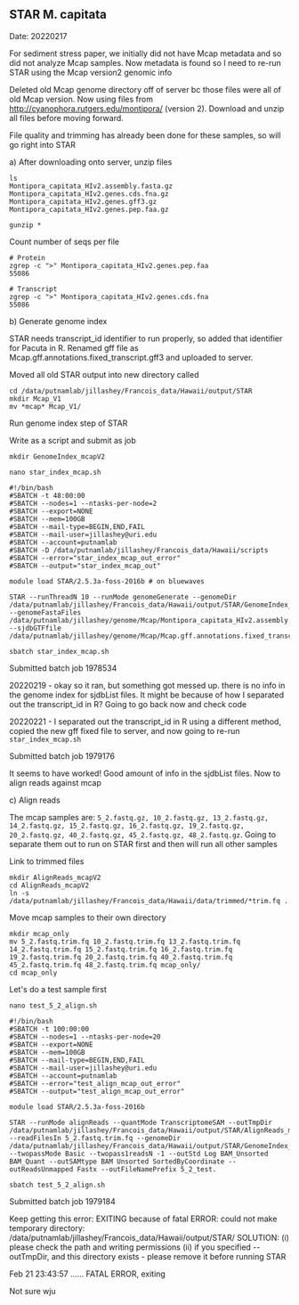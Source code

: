## STAR M. capitata

Date: 20220217

For sediment stress paper, we initially did not have Mcap metadata and so did not analyze Mcap samples. Now metadata is found so I need to re-run STAR using the Mcap version2 genomic info 

Deleted old Mcap genome directory off of server bc those files were all of old Mcap version. Now using files from http://cyanophora.rutgers.edu/montipora/ (version 2). Download and unzip all files before moving forward.

File quality and trimming has already been done for these samples, so will go right into STAR

a) After downloading onto server, unzip files 

```
ls
Montipora_capitata_HIv2.assembly.fasta.gz  Montipora_capitata_HIv2.genes.cds.fna.gz  Montipora_capitata_HIv2.genes.gff3.gz  Montipora_capitata_HIv2.genes.pep.faa.gz

gunzip *
```

Count number of seqs per file 

```
# Protein
zgrep -c ">" Montipora_capitata_HIv2.genes.pep.faa 
55086

# Transcript
zgrep -c ">" Montipora_capitata_HIv2.genes.cds.fna 
55086
```

b) Generate genome index

STAR needs transcript_id identifier to run properly, so added that identifier for Pacuta in R. Renamed gff file as Mcap.gff.annotations.fixed_transcript.gff3 and uploaded to server.

Moved all old STAR output into new directory called 


```
cd /data/putnamlab/jillashey/Francois_data/Hawaii/output/STAR
mkdir Mcap_V1
mv *mcap* Mcap_V1/
```

Run genome index step of STAR

Write as a script and submit as job 

```
mkdir GenomeIndex_mcapV2

nano star_index_mcap.sh

#!/bin/bash
#SBATCH -t 48:00:00
#SBATCH --nodes=1 --ntasks-per-node=2
#SBATCH --export=NONE
#SBATCH --mem=100GB
#SBATCH --mail-type=BEGIN,END,FAIL
#SBATCH --mail-user=jillashey@uri.edu
#SBATCH --account=putnamlab
#SBATCH -D /data/putnamlab/jillashey/Francois_data/Hawaii/scripts
#SBATCH --error="star_index_mcap_out_error"
#SBATCH --output="star_index_mcap_out"

module load STAR/2.5.3a-foss-2016b # on bluewaves

STAR --runThreadN 10 --runMode genomeGenerate --genomeDir /data/putnamlab/jillashey/Francois_data/Hawaii/output/STAR/GenomeIndex_mcapV2 --genomeFastaFiles /data/putnamlab/jillashey/genome/Mcap/Montipora_capitata_HIv2.assembly.fasta --sjdbGTFfile /data/putnamlab/jillashey/genome/Mcap/Mcap.gff.annotations.fixed_transcript.gff3

sbatch star_index_mcap.sh
```

Submitted batch job 1978534

20220219 - okay so it ran, but something got messed up. there is no info in the genome index for sjdbList files. It might be because of how I separated out the transcript_id in R? Going to go back now and check code

20220221 - I separated out the transcript_id in R using a different method, copied the new gff fixed file to server, and now going to re-run ```star_index_mcap.sh```

Submitted batch job 1979176

It seems to have worked! Good amount of info in the sjdbList files. Now to align reads against mcap

c) Align reads 

The mcap samples are: `5_2.fastq.gz, 10_2.fastq.gz, 13_2.fastq.gz, 14_2.fastq.gz, 15_2.fastq.gz, 16_2.fastq.gz, 19_2.fastq.gz, 20_2.fastq.gz, 40_2.fastq.gz, 45_2.fastq.gz, 48_2.fastq.gz`. Going to separate them out to run on STAR first and then will run all other samples


Link to trimmed files 

```
mkdir AlignReads_mcapV2
cd AlignReads_mcapV2
ln -s /data/putnamlab/jillashey/Francois_data/Hawaii/data/trimmed/*trim.fq .
```

Move mcap samples to their own directory 

```
mkdir mcap_only
mv 5_2.fastq.trim.fq 10_2.fastq.trim.fq 13_2.fastq.trim.fq 14_2.fastq.trim.fq 15_2.fastq.trim.fq 16_2.fastq.trim.fq 19_2.fastq.trim.fq 20_2.fastq.trim.fq 40_2.fastq.trim.fq 45_2.fastq.trim.fq 48_2.fastq.trim.fq mcap_only/
cd mcap_only
```

Let's do a test sample first 

```
nano test_5_2_align.sh

#!/bin/bash
#SBATCH -t 100:00:00
#SBATCH --nodes=1 --ntasks-per-node=20
#SBATCH --export=NONE
#SBATCH --mem=100GB
#SBATCH --mail-type=BEGIN,END,FAIL
#SBATCH --mail-user=jillashey@uri.edu
#SBATCH --account=putnamlab
#SBATCH --error="test_align_mcap_out_error"
#SBATCH --output="test_align_mcap_out_error"

module load STAR/2.5.3a-foss-2016b

STAR --runMode alignReads --quantMode TranscriptomeSAM --outTmpDir /data/putnamlab/jillashey/Francois_data/Hawaii/output/STAR/AlignReads_mcapV2 --readFilesIn 5_2.fastq.trim.fq --genomeDir /data/putnamlab/jillashey/Francois_data/Hawaii/output/STAR/GenomeIndex_mcapV2/ --twopassMode Basic --twopass1readsN -1 --outStd Log BAM_Unsorted BAM_Quant --outSAMtype BAM Unsorted SortedByCoordinate --outReadsUnmapped Fastx --outFileNamePrefix 5_2_test.

sbatch test_5_2_align.sh
```

Submitted batch job 1979184

Keep getting this error: EXITING because of fatal ERROR: could not make temporary directory: /data/putnamlab/jillashey/Francois_data/Hawaii/output/STAR/
SOLUTION: (i) please check the path and writing permissions 
 (ii) if you specified --outTmpDir, and this directory exists - please remove it before running STAR

Feb 21 23:43:57 ...... FATAL ERROR, exiting

Not sure wju
